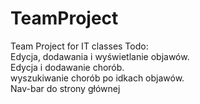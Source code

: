 # TeamProject
Team Project for IT classes
Todo: <br>
Edycja, dodawania i wyświetlanie objawów.<br>
Edycja i dodawanie chorób.<br>
wyszukiwanie chorób po idkach objawów.<br>
Nav-bar do strony głównej


